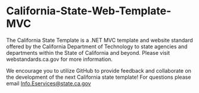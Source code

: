 # California-State-Web-Template-MVC

The California State Template is a .NET MVC template and website standard offered by the California Department of Technology to state agencies and departments within the State of California and beyond. Please visit webstandards.ca.gov for more information.

We encourage you to utilize GitHub to provide feedback and collaborate on the development of the next California state template! For questions please email Info.Eservices@state.ca.gov
